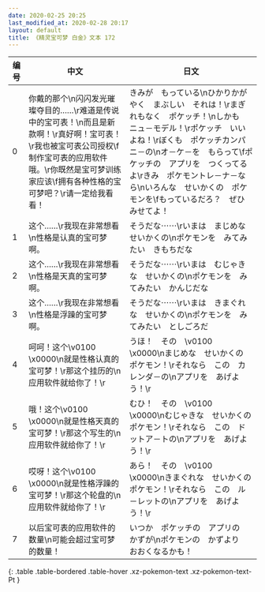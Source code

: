 ```yaml
---
date: 2020-02-25 20:25
last_modified_at: 2020-02-28 20:17
layout: default
title: 《精灵宝可梦 白金》文本 172
---
```

| 编号 | 中文 | 日文 |
| ---- | ---- | ---- |
| 0 | 你戴的那个\n闪闪发光璀璨夺目的……\r难道是传说中的宝可表！\n而且是新款啊！\r真好啊！宝可表！\r我也被宝可表公司授权\f制作宝可表的应用软件哦。\r你既然是宝可梦训练家应该\f拥有各种性格的宝可梦吧？\r请一定给我看看！ | きみが　もっている\nひかりかがやく　まぶしい　それは！\rまぎれもなく　ポケッチ！\nしかも　ニュ－モデル！\rポケッチ　いいよね！\rぼくも　ポケッチカンパニ－の\nオ－ケ－を　もらって\fポケッチの　アプリを　つくってるよ\rきみ　ポケモントレ－ナ－なら\nいろんな　せいかくの　ポケモンを\fもっているだろ？　ぜひ　みせてよ！ |
| 1 | 这个……\r我现在非常想看\n性格是认真的宝可梦啊。 | そうだな⋯⋯\rいまは　まじめな　せいかくの\nポケモンを　みてみたい　きもちだな |
| 2 | 这个……\r我现在非常想看\n性格是天真的宝可梦啊。 | そうだな⋯⋯\rいまは　むじゃきな　せいかくの\nポケモンを　みてみたい　かんじだな |
| 3 | 这个……\r我现在非常想看\n性格是浮躁的宝可梦啊。 | そうだな⋯⋯\rいまは　きまぐれな　せいかくの\nポケモンを　みてみたい　としごろだ |
| 4 | 呵呵！这个\v0100　\x0000\n就是性格认真的宝可梦！\r那这个挂历的\n应用软件就给你了！\r | うほ！　その　\v0100　\x0000\nまじめな　せいかくの　ポケモン！\rそれなら　この　カレンダ－の\nアプリを　あげよう！\r |
| 5 | 哦！这个\v0100　\x0000\n就是性格天真的宝可梦！\r那这个写生的\n应用软件就给你了！\r | むひ！　その　\v0100　\x0000\nむじゃきな　せいかくの　ポケモン！\rそれなら　この　ドットア－トの\nアプリを　あげよう！\r |
| 6 | 哎呀！这个\v0100　\x0000\n就是性格浮躁的宝可梦！\r那这个轮盘的\n应用软件就给你了！\r | あら！　その　\v0100　\x0000\nきまぐれな　せいかくの　ポケモン！\rそれなら　この　ル－レットの\nアプリを　あげよう！\r |
| 7 | 以后宝可表的应用软件的数量\n可能会超过宝可梦的数量！ | いつか　ポケッチの　アプリの　かずが\nポケモンの　かずより　おおくなるかも！ |
{: .table .table-bordered .table-hover .xz-pokemon-text .xz-pokemon-text-Pt }